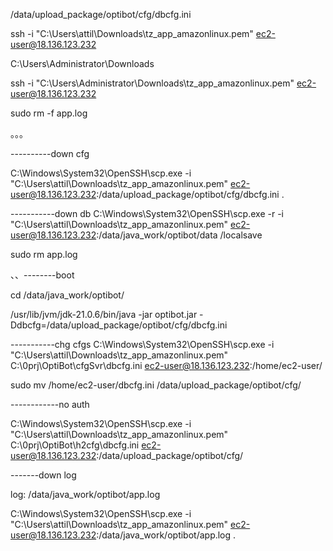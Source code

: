 
/data/upload_package/optibot/cfg/dbcfg.ini


ssh -i "C:\Users\attil\Downloads\tz_app_amazonlinux.pem" ec2-user@18.136.123.232

C:\Users\Administrator\Downloads

ssh -i "C:\Users\Administrator\Downloads\tz_app_amazonlinux.pem" ec2-user@18.136.123.232

sudo rm -f app.log


。。。

----------down cfg

C:\Windows\System32\OpenSSH\scp.exe -i "C:\Users\attil\Downloads\tz_app_amazonlinux.pem" ec2-user@18.136.123.232:/data/upload_package/optibot/cfg/dbcfg.ini .

-----------down db
C:\Windows\System32\OpenSSH\scp.exe -r -i "C:\Users\attil\Downloads\tz_app_amazonlinux.pem" ec2-user@18.136.123.232:/data/java_work/optibot/data /localsave

sudo rm app.log

、、--------boot

cd /data/java_work/optibot/

/usr/lib/jvm/jdk-21.0.6/bin/java -jar optibot.jar -Ddbcfg=/data/upload_package/optibot/cfg/dbcfg.ini


-----------chg cfgs
C:\Windows\System32\OpenSSH\scp.exe -i "C:\Users\attil\Downloads\tz_app_amazonlinux.pem" C:\0prj\OptiBot\cfgSvr\dbcfg.ini ec2-user@18.136.123.232:/home/ec2-user/

sudo mv /home/ec2-user/dbcfg.ini /data/upload_package/optibot/cfg/



------------no auth

C:\Windows\System32\OpenSSH\scp.exe -i "C:\Users\attil\Downloads\tz_app_amazonlinux.pem" C:\0prj\OptiBot\h2cfg\dbcfg.ini ec2-user@18.136.123.232:/data/upload_package/optibot/cfg/


-------down log

log:   /data/java_work/optibot/app.log

C:\Windows\System32\OpenSSH\scp.exe -i "C:\Users\attil\Downloads\tz_app_amazonlinux.pem" ec2-user@18.136.123.232:/data/java_work/optibot/app.log .